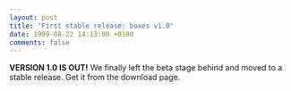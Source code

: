 ```yaml
---
layout: post
title: "First stable release: boxes v1.0"
date: 1999-08-22 14:13:00 +0100
comments: false
---
```


**VERSION 1.0 IS OUT!** We finally left the beta stage behind and moved to a stable release. Get it from the download page.